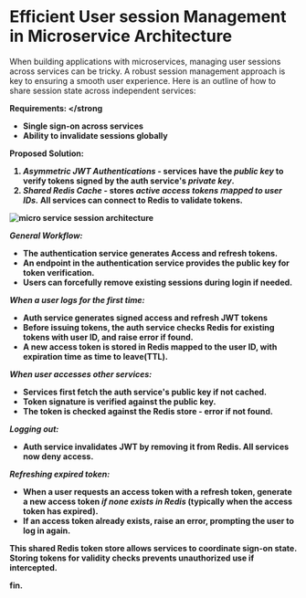 # Efficient User session Management in Microservice Architecture   


When building applications with microservices, managing user sessions across services can be tricky. A robust session management approach is key to ensuring a smooth user experience. Here is an outline of how to share session state across independent services:

<strong> Requirements: </strong
<ul class="list-disc pl-8">
	<li>Single sign-on across services</li>
    <li>Ability to invalidate sessions globally</li>
</ul>

<strong>Proposed Solution:</strong>
<ol class="list-decimal pl-8">
	<li class="before:ml-1">
    <em> Asymmetric JWT Authentications</em> - services have the <i>public key</i> to verify tokens signed by the auth service's <i>private key</i>.
    </li>
    <li class="before:ml-1">
	    <em> Shared Redis Cache </em> - stores <i>active access tokens</i> 𝘮𝘢𝘱𝘱𝘦𝘥 <i>to user IDs.</i> All services can connect to Redis to validate tokens.
    </li>
</ol>
<img src="/micro-service-session.jpg" alt="micro service session architecture" />

<em><strong>General Workflow:</strong></em>

<ul class="list-disc pl-8">
	<li>The authentication service generates Access and refresh tokens.</li>
    <li>An endpoint in the authentication service provides the public key for token verification.</li>
    <li>Users can forcefully remove existing sessions during login if needed. </li>
</ul>

<em><strong>When a user logs for the first time:</strong></em>

<ul class="list-disc pl-8">
	<li>Auth service generates signed access and refresh JWT tokens</li>
    <li>Before issuing tokens, the auth service checks Redis for existing tokens with user ID, and raise error if found.</li>
    <li>A new access token is stored in Redis mapped to the user ID, with expiration time as time to leave(TTL).
    </li>
</ul>

<em><strong>When user accesses other services:</strong></em>

<ul class="list-disc pl-8">
	<li>Services first fetch the auth service's public key if not cached.</li>
    <li>Token signature is verified against the public key.</li>
    <li>The token is checked against the Redis store - error if not found.</li>
</ul>

<em><strong>Logging out:</strong></em>

<ul class="list-disc pl-8">
	<li>
		Auth service invalidates JWT by removing it from Redis. All services now deny access.
    </li>
</ul>

<em><strong>Refreshing expired token:</strong></em>

  <ul class="list-disc pl-8">
	<li>
	  When a user requests an access token with a refresh token, generate a new access token <i>if none exists in Redis</i> (typically when the access token has expired).
	</li>
	<li>
	  If an access token already exists, raise an error, prompting the user to log in again.
	</li>
  </ul>

This shared Redis token store allows services to coordinate sign-on state. Storing tokens for validity checks prevents unauthorized use if intercepted.


<p class="text-center">fin.</p>